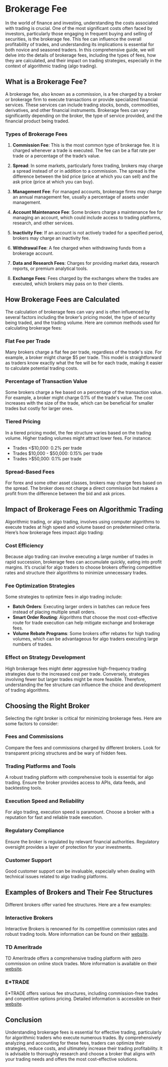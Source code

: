 # Brokerage Fee

In the world of finance and investing, understanding the costs associated with trading is crucial. One of the most significant costs often faced by investors, particularly those engaging in frequent buying and selling of securities, is the brokerage fee. This fee can influence the overall profitability of trades, and understanding its implications is essential for both novice and seasoned traders. In this comprehensive guide, we will delve into the details of brokerage fees, including the types of fees, how they are calculated, and their impact on trading strategies, especially in the context of algorithmic trading (algo trading).

## What is a Brokerage Fee?

A brokerage fee, also known as a commission, is a fee charged by a broker or brokerage firm to execute transactions or provide specialized financial services. These services can include trading stocks, bonds, commodities, derivatives, and other financial instruments. Brokerage fees can vary significantly depending on the broker, the type of service provided, and the financial product being traded.

### Types of Brokerage Fees

1. **Commission Fee**: This is the most common type of brokerage fee. It is charged whenever a trade is executed. The fee can be a flat rate per trade or a percentage of the trade’s value.

2. **Spread**: In some markets, particularly forex trading, brokers may charge a spread instead of or in addition to a commission. The spread is the difference between the bid price (price at which you can sell) and the ask price (price at which you can buy).

3. **Management Fee**: For managed accounts, brokerage firms may charge an annual management fee, usually a percentage of assets under management.

4. **Account Maintenance Fee**: Some brokers charge a maintenance fee for managing an account, which could include access to trading platforms, research, and other services.

5. **Inactivity Fee**: If an account is not actively traded for a specified period, brokers may charge an inactivity fee.

6. **Withdrawal Fee**: A fee charged when withdrawing funds from a brokerage account.

7. **Data and Research Fees**: Charges for providing market data, research reports, or premium analytical tools.

8. **Exchange Fees**: Fees charged by the exchanges where the trades are executed, which brokers may pass on to their clients.

## How Brokerage Fees are Calculated

The calculation of brokerage fees can vary and is often influenced by several factors including the broker’s pricing model, the type of security being traded, and the trading volume. Here are common methods used for calculating brokerage fees:

### Flat Fee per Trade

Many brokers charge a flat fee per trade, regardless of the trade's size. For example, a broker might charge $5 per trade. This model is straightforward as traders know exactly what the fee will be for each trade, making it easier to calculate potential trading costs.

### Percentage of Transaction Value

Some brokers charge a fee based on a percentage of the transaction value. For example, a broker might charge 0.1% of the trade's value. The cost increases with the size of the trade, which can be beneficial for smaller trades but costly for larger ones.

### Tiered Pricing

In a tiered pricing model, the fee structure varies based on the trading volume. Higher trading volumes might attract lower fees. For instance:
- Trades <$10,000: 0.2% per trade
- Trades $10,000 - $50,000: 0.15% per trade
- Trades >$50,000: 0.1% per trade

### Spread-Based Fees

For forex and some other asset classes, brokers may charge fees based on the spread. The broker does not charge a direct commission but makes a profit from the difference between the bid and ask prices.

## Impact of Brokerage Fees on Algorithmic Trading

Algorithmic trading, or algo trading, involves using computer algorithms to execute trades at high speed and volume based on predetermined criteria. Here’s how brokerage fees impact algo trading:

### Cost Efficiency

Because algo trading can involve executing a large number of trades in rapid succession, brokerage fees can accumulate quickly, eating into profit margins. It’s crucial for algo traders to choose brokers offering competitive rates and structure their algorithms to minimize unnecessary trades.

### Fee Optimization Strategies

Some strategies to optimize fees in algo trading include:
- **Batch Orders**: Executing larger orders in batches can reduce fees instead of placing multiple small orders.
- **Smart Order Routing**: Algorithms that choose the most cost-effective route for trade execution can help mitigate exchange and brokerage fees.
- **Volume Rebate Programs**: Some brokers offer rebates for high trading volumes, which can be advantageous for algo traders executing large numbers of trades.

### Effect on Strategy Development

High brokerage fees might deter aggressive high-frequency trading strategies due to the increased cost per trade. Conversely, strategies involving fewer but larger trades might be more feasible. Therefore, understanding the fee structure can influence the choice and development of trading algorithms.

## Choosing the Right Broker

Selecting the right broker is critical for minimizing brokerage fees. Here are some factors to consider:

### Fees and Commissions

Compare the fees and commissions charged by different brokers. Look for transparent pricing structures and be wary of hidden fees.

### Trading Platforms and Tools

A robust trading platform with comprehensive tools is essential for algo trading. Ensure the broker provides access to APIs, data feeds, and backtesting tools.

### Execution Speed and Reliability

For algo trading, execution speed is paramount. Choose a broker with a reputation for fast and reliable trade execution.

### Regulatory Compliance

Ensure the broker is regulated by relevant financial authorities. Regulatory oversight provides a layer of protection for your investments.

### Customer Support

Good customer support can be invaluable, especially when dealing with technical issues related to algo trading platforms.

## Examples of Brokers and Their Fee Structures

Different brokers offer varied fee structures. Here are a few examples:

### Interactive Brokers

Interactive Brokers is renowned for its competitive commission rates and robust trading tools. More information can be found on their [website](https://www.interactivebrokers.com/).

### TD Ameritrade

TD Ameritrade offers a comprehensive trading platform with zero commission on online stock trades. More information is available on their [website](https://www.tdameritrade.com/).

### E*TRADE

E*TRADE offers various fee structures, including commission-free trades and competitive options pricing. Detailed information is accessible on their [website](https://us.etrade.com/).

## Conclusion

Understanding brokerage fees is essential for effective trading, particularly for algorithmic traders who execute numerous trades. By comprehensively analyzing and accounting for these fees, traders can optimize their strategies, reduce costs, and ultimately increase their trading profitability. It is advisable to thoroughly research and choose a broker that aligns with your trading needs and offers the most cost-effective solutions.